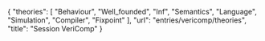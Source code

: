 {
    "theories": [
        "Behaviour",
        "Well_founded",
        "Inf",
        "Semantics",
        "Language",
        "Simulation",
        "Compiler",
        "Fixpoint"
    ],
    "url": "entries/vericomp/theories",
    "title": "Session VeriComp"
}